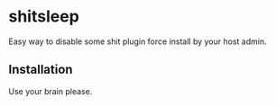 # shitsleep
Easy way to disable some shit plugin force install by your host admin.
## Installation
Use your brain please.

